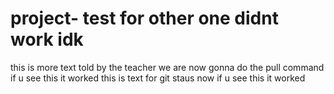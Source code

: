 # project- test for other one didnt work idk 
this is more text told by the teacher we are now gonna do the pull command if u see this it worked
this is text for git staus now if u see this it worked
